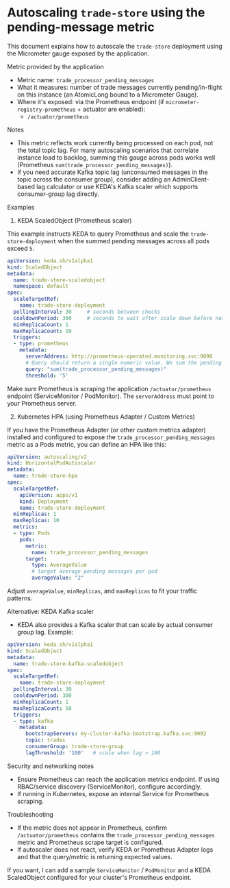 # Autoscaling `trade-store` using the pending-message metric

This document explains how to autoscale the `trade-store` deployment using the Micrometer gauge
exposed by the application.

Metric provided by the application
- Metric name: `trade_processor_pending_messages`
- What it measures: number of trade messages currently pending/in-flight on this instance (an AtomicLong bound to a Micrometer Gauge).
- Where it's exposed: via the Prometheus endpoint (if `micrometer-registry-prometheus` + actuator are enabled):
  - `/actuator/prometheus`

Notes
- This metric reflects work currently being processed on each pod, not the total topic lag. For many autoscaling scenarios that correlate instance load to backlog, summing this gauge across pods works well (Prometheus `sum(trade_processor_pending_messages)`).
- If you need accurate Kafka topic lag (unconsumed messages in the topic across the consumer group), consider adding an AdminClient-based lag calculator or use KEDA's Kafka scaler which supports consumer-group lag directly.

Examples

1) KEDA ScaledObject (Prometheus scaler)

This example instructs KEDA to query Prometheus and scale the `trade-store-deployment` when the summed pending messages across all pods exceed `5`.

```yaml
apiVersion: keda.sh/v1alpha1
kind: ScaledObject
metadata:
  name: trade-store-scaledobject
  namespace: default
spec:
  scaleTargetRef:
    name: trade-store-deployment
  pollingInterval: 30     # seconds between checks
  cooldownPeriod: 300     # seconds to wait after scale down before next scale action
  minReplicaCount: 1
  maxReplicaCount: 10
  triggers:
  - type: prometheus
    metadata:
      serverAddress: http://prometheus-operated.monitoring.svc:9090
      # Query should return a single numeric value. We sum the pending gauge across pods.
      query: "sum(trade_processor_pending_messages)"
      threshold: '5'
``` 

Make sure Prometheus is scraping the application `/actuator/prometheus` endpoint (ServiceMonitor / PodMonitor). The `serverAddress` must point to your Prometheus server.

2) Kubernetes HPA (using Prometheus Adapter / Custom Metrics)

If you have the Prometheus Adapter (or other custom metrics adapter) installed and configured to expose the `trade_processor_pending_messages` metric as a Pods metric, you can define an HPA like this:

```yaml
apiVersion: autoscaling/v2
kind: HorizontalPodAutoscaler
metadata:
  name: trade-store-hpa
spec:
  scaleTargetRef:
    apiVersion: apps/v1
    kind: Deployment
    name: trade-store-deployment
  minReplicas: 1
  maxReplicas: 10
  metrics:
  - type: Pods
    pods:
      metric:
        name: trade_processor_pending_messages
      target:
        type: AverageValue
        # target average pending messages per pod
        averageValue: "2"
```

Adjust `averageValue`, `minReplicas`, and `maxReplicas` to fit your traffic patterns.

Alternative: KEDA Kafka scaler
- KEDA also provides a Kafka scaler that can scale by actual consumer group lag. Example:

```yaml
apiVersion: keda.sh/v1alpha1
kind: ScaledObject
metadata:
  name: trade-store-kafka-scaledobject
spec:
  scaleTargetRef:
    name: trade-store-deployment
  pollingInterval: 30
  cooldownPeriod: 300
  minReplicaCount: 1
  maxReplicaCount: 50
  triggers:
  - type: kafka
    metadata:
      bootstrapServers: my-cluster-kafka-bootstrap.kafka.svc:9092
      topic: trades
      consumerGroup: trade-store-group
      lagThreshold: '100'   # scale when lag > 100
``` 

Security and networking notes
- Ensure Prometheus can reach the application metrics endpoint. If using RBAC/service discovery (ServiceMonitor), configure accordingly.
- If running in Kubernetes, expose an internal Service for Prometheus scraping.

Troubleshooting
- If the metric does not appear in Prometheus, confirm `/actuator/prometheus` contains the `trade_processor_pending_messages` metric and Prometheus scrape target is configured.
- If autoscaler does not react, verify KEDA or Prometheus Adapter logs and that the query/metric is returning expected values.

If you want, I can add a sample `ServiceMonitor` / `PodMonitor` and a KEDA ScaledObject configured for your cluster's Prometheus endpoint.
